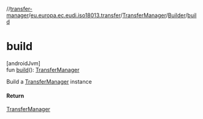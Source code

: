 //[transfer-manager](../../../../index.md)/[eu.europa.ec.eudi.iso18013.transfer](../../index.md)/[TransferManager](../index.md)/[Builder](index.md)/[build](build.md)

# build

[androidJvm]\
fun [build](build.md)(): [TransferManager](../index.md)

Build a [TransferManager](../index.md) instance

#### Return

[TransferManager](../index.md)
